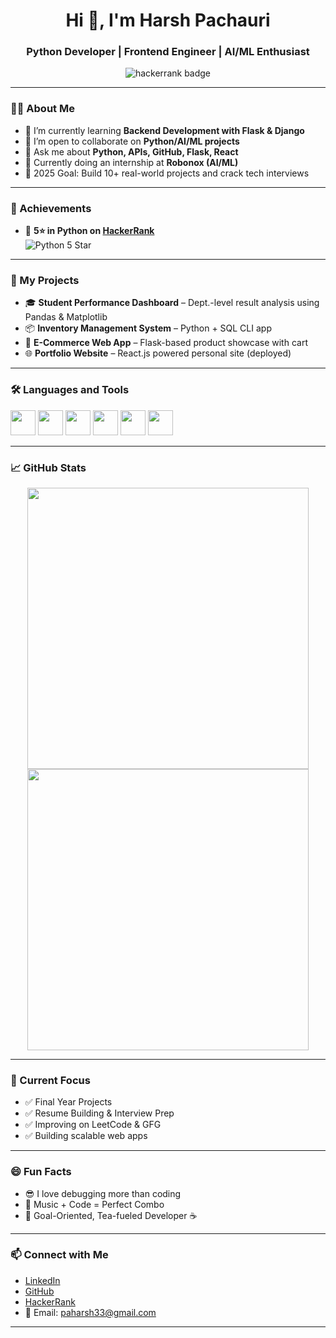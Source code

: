 <h1 align="center">Hi 👋, I'm Harsh Pachauri</h1>
<h3 align="center">Python Developer | Frontend Engineer | AI/ML Enthusiast</h3>

<p align="center">
  <img src="https://img.shields.io/badge/HackerRank-5⭐_Python-success?style=flat-square&logo=hackerrank" alt="hackerrank badge" />
</p>

---

### 🙋‍♂️ About Me

- 🌱 I’m currently learning **Backend Development with Flask & Django**
- 👯 I’m open to collaborate on **Python/AI/ML projects**
- 💬 Ask me about **Python, APIs, GitHub, Flask, React**
- 🧠 Currently doing an internship at **Robonox (AI/ML)**
- 🥅 2025 Goal: Build 10+ real-world projects and crack tech interviews

---

### 🏅 Achievements

- 🐍 **5⭐ in Python on [HackerRank](https://www.hackerrank.com/)**  
  ![Python 5 Star](https://img.shields.io/badge/Python-5_Star_on_HackerRank-brightgreen?style=for-the-badge&logo=python)

---

### 🚀 My Projects

- 🎓 **Student Performance Dashboard** – Dept.-level result analysis using Pandas & Matplotlib
- 📦 **Inventory Management System** – Python + SQL CLI app
- 🛒 **E-Commerce Web App** – Flask-based product showcase with cart
- 🌐 **Portfolio Website** – React.js powered personal site (deployed)

---

### 🛠️ Languages and Tools

<p align="left">
  <img src="https://cdn.jsdelivr.net/gh/devicons/devicon/icons/python/python-original.svg" width="40" />
  <img src="https://cdn.jsdelivr.net/gh/devicons/devicon/icons/javascript/javascript-original.svg" width="40" />
  <img src="https://cdn.jsdelivr.net/gh/devicons/devicon/icons/html5/html5-original.svg" width="40" />
  <img src="https://cdn.jsdelivr.net/gh/devicons/devicon/icons/css3/css3-original.svg" width="40" />
  <img src="https://cdn.jsdelivr.net/gh/devicons/devicon/icons/react/react-original.svg" width="40" />
  <img src="https://cdn.jsdelivr.net/gh/devicons/devicon/icons/flask/flask-original.svg" width="40" />
</p>

---

### 📈 GitHub Stats

<p align="center">
  <img src="https://github-readme-stats.vercel.app/api?username=Harshpachauri123&show_icons=true&theme=radical" width="450" />
  <img src="https://github-readme-streak-stats.herokuapp.com/?user=Harshpachauri123&theme=radical" width="450"/>
</p>

---

### 🎯 Current Focus

- ✅ Final Year Projects
- ✅ Resume Building & Interview Prep
- ✅ Improving on LeetCode & GFG
- ✅ Building scalable web apps

---

### 😄 Fun Facts

- 😎 I love debugging more than coding
- 🎵 Music + Code = Perfect Combo
- 🎯 Goal-Oriented, Tea-fueled Developer ☕

---

### 📫 Connect with Me

- [LinkedIn](https://www.linkedin.com/in/harsh-pachauri-406226230/)
- [GitHub](https://github.com/Harshpachauri123)
- [HackerRank](https://www.hackerrank.com/)
- 📧 Email: paharsh33@gmail.com

---


